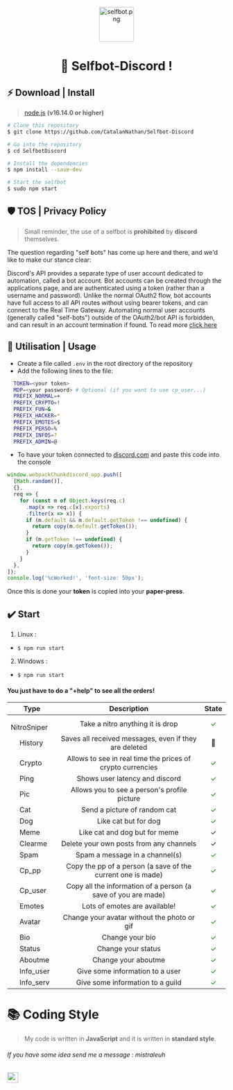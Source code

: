 <p align="center"> 
  <img src="assets_for_readme/selfbot.png" alt="selfbot.png" width="80px" height="80px">
</p>
<h1 align="center">
  👑 Selfbot-Discord !
</h1>

## ⚡️ Download | Install 

> [node.js](https://www.digitalocean.com/community/tutorials/how-to-install-node-js-on-ubuntu-20-04-fr) **(v16.14.0 or higher)**

```bash
# Clone this repository
$ git clone https://github.com/CatalanNathan/Selfbot-Discord

# Go into the repository
$ cd SelfbotDiscord

# Install the dependencies
$ npm install --save-dev

# Start the selfbot
$ sudo npm start
```

## 🛡️ TOS | Privacy Policy

> Small reminder, the use of a selfbot is **prohibited** by __discord__ themselves.

The question regarding "self bots" has come up here and there, and we'd like to make our stance clear:

Discord's API provides a separate type of user account dedicated to automation, called a bot account. Bot accounts can be created through the applications page, and are authenticated using a token (rather than a username and password). Unlike the normal OAuth2 flow, bot accounts have full access to all API routes without using bearer tokens, and can connect to the Real Time Gateway. Automating normal user accounts (generally called "self-bots") outside of the OAuth2/bot API is forbidden, and can result in an account termination if found.
To read more [click here](https://support.discord.com/hc/en-us/articles/115002192352-Automated-user-accounts-self-bots-)

## 📝 Utilisation | Usage
- Create a file called `.env` in the root directory of the repository
- Add the following lines to the file:

```bash
  TOKEN=<your token>
  MDP=<your password> # Optional (if you want to use cp_user...)
  PREFIX_NORMAL=+
  PREFIX_CRYPTO=!
  PREFIX_FUN=&
  PREFIX_HACKER=*
  PREFIX_EMOTES=$
  PREFIX_PERSO=%
  PREFIX_INFOS=?
  PREFIX_ADMIN=@
```
- To have your token connected to [discord.com](https://discord.com/) and paste this code into the console

```js
window.webpackChunkdiscord_app.push([
  [Math.random()],
  {},
  req => {
    for (const m of Object.keys(req.c)
      .map(x => req.c[x].exports)
      .filter(x => x)) {
      if (m.default && m.default.getToken !== undefined) {
        return copy(m.default.getToken());
      }
      if (m.getToken !== undefined) {
        return copy(m.getToken());
      }
    }
  },
]);
console.log('%cWorked!', 'font-size: 50px');
```

Once this is done your **token** is copied into your __paper-press__.

## ✔️ Start

1. Linux :
  + `$ npm run start`

2. Windows : 
  + `$ npm run start`

#### You just have to do a "+help" to see all the orders!

| Type                                                                                     |                                  Description                                   |                            State                            |
|------------------------------------------------------------------------------------------|:------------------------------------------------------------------------------:|:-----------------------------------------------------------:|
| <img src="assets_for_readme/comic.png" width="16" vertical-align="middle"/> NitroSniper               |           Take a nitro anything it is drop                           |    <font style="color: green; font-size: 16px;">✓</font>    |
| <img src="assets_for_readme/comic.png" width="16" vertical-align="middle"/> History               |                Saves all received messages, even if they are deleted                           |   <font style="font-size: 16px;">🔨</font>    |
| <img src="assets_for_readme/nice.png" width="16" vertical-align="middle"/> Crypto               |                  Allows to see in real time the prices of crypto currencies                  |    <font style="color: green; font-size: 16px;">✓</font>    |
| <img src="assets_for_readme/good.png" width="16" vertical-align="middle"/> Ping               |                       Shows user latency and discord                       |    <font style="color: green; font-size: 16px;">✓</font>    |
| <img src="assets_for_readme/good.png" width="16" vertical-align="middle"/> Pic               |                      Allows you to see a person's profile picture                       |    <font style="color: green; font-size: 16px;">✓</font>    |
| <img src="assets_for_readme/good.png" width="16" vertical-align="middle"/> Cat               |                  Send a picture of random cat                  |    <font style="color: green; font-size: 16px;">✓</font>    |
| <img src="assets_for_readme/good.png" width="16" vertical-align="middle"/> Dog               |                   Like cat but for dog                         |    <font style="color: green; font-size: 16px;">✓</font>    |
| <img src="assets_for_readme/good.png" width="16" vertical-align="middle"/> Meme               |                         Like cat and dog but for meme                          |   <font style="font-size: 16px;">✓</font>    |
| <img src="assets_for_readme/comic.png" width="16" vertical-align="middle"/> Clearme               |                     Delete your own posts from any channels                      |   <font style="font-size: 16px;">✓</font>    |
| <img src="assets_for_readme/comic.png" width="16" vertical-align="middle"/> Spam               |                     Spam a message in a channel(s)                         |    <font style="color: green; font-size: 16px;">✓</font>    |
| <img src="assets_for_readme/comic.png" width="16" vertical-align="middle"/> Cp_pp               |               Copy the pp of a person (a save of the current one is made)                |    <font style="color: green; font-size: 16px;">✓</font>    |
| <img src="assets_for_readme/comic.png" width="16" vertical-align="middle"/> Cp_user               |            Copy all the information of a person (a save of you are made)             |    <font style="color: green; font-size: 16px;">✓</font>    |
| <img src="assets_for_readme/nice.png" width="16" vertical-align="middle"/> Emotes               |               Lots of emotes are available!                   |    <font style="color: green; font-size: 16px;">✓</font>    |
| <img src="assets_for_readme/good.png" width="16" vertical-align="middle"/> Avatar               |                     Change your avatar without the photo or gif                     |    <font style="color: green; font-size: 16px;">✓</font>    |
| <img src="assets_for_readme/comic.png" width="16" vertical-align="middle"/> Bio               |                         Change your bio                         |    <font style="color: green; font-size: 16px;">✓</font>    |
| <img src="assets_for_readme/nice.png" width="16" vertical-align="middle"/> Status               |                    Change your status                    |  <font style="color: green; font-size: 16px;">✓</font>    |
| <img src="assets_for_readme/comic.png" width="16" vertical-align="middle"/> Aboutme               |                Change your aboutme                |   <font style="color: green; font-size: 16px;">✓</font>    |
| <img src="assets_for_readme/good.png" width="16" vertical-align="middle"/> Info_user               |         Give some information to a user         |  <font style="color: green; font-size: 16px;">✓</font>    |
| <img src="assets_for_readme/nice.png" width="16" vertical-align="middle"/> Info_serv               |                           Give some information to a guild                           |   <font style="color: green; font-size: 16px;">✓</font>    |

# 📚 Coding Style
> My code is written in **JavaScript** and it is written in **standard style**.

###### If you have some idea send me a message : mistraleuh
<img src="assets_for_readme/banner_selfbot.png" widht="25px" height="25px">
